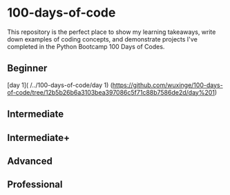 # 100-days-of-code
This repository is the perfect place to show my learning takeaways, write down examples of coding concepts, and demonstrate projects I've completed in the Python Bootcamp 100 Days of Codes. 

## Beginner 
[day 1]( /../100-days-of-code/day 1) (https://github.com/wuxinge/100-days-of-code/tree/12b5b26b6a3103bea397086c5f71c88b7586de2d/day%201)


## Intermediate 

## Intermediate+ 

## Advanced 

## Professional 
